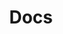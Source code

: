 ---
layout: "redirect"
redirect: "/docs/news/index.html"
title: "Docs"
mainPage: false
needsAuth: true
---
